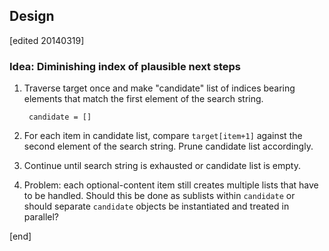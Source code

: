 ## Design

[edited 20140319]

### Idea: Diminishing index of plausible next steps

1. Traverse target once and make "candidate" list of indices bearing elements that match the first element of the search string.

        candidate = []

1. For each item in candidate list, compare `target[item+1]` against the second element of the search string. Prune candidate list accordingly.
1. Continue until search string is exhausted or candidate list is empty.
1. Problem: each optional-content item still creates multiple lists that have to be handled. Should this be done as sublists within `candidate` or should separate `candidate` objects be instantiated and treated in parallel?

[end]
